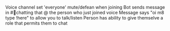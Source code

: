 Voice channel set 'everyone' mute/defean when joining
Bot sends message in #🎤chatting that @ the person who just joined voice
Message says "oi m8 type !here" to allow you to talk/listen
Person has ability to give themselve a role that permits them to chat